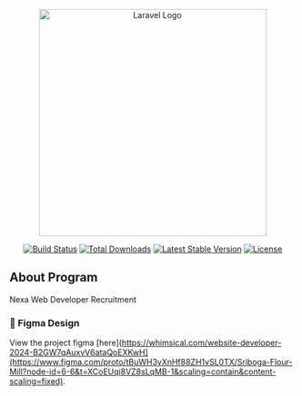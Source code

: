 <p align="center"><a href="https://laravel.com" target="_blank"><img src="https://raw.githubusercontent.com/laravel/art/master/logo-lockup/5%20SVG/2%20CMYK/1%20Full%20Color/laravel-logolockup-cmyk-red.svg" width="400" alt="Laravel Logo"></a></p>

<p align="center">
<a href="https://github.com/laravel/framework/actions"><img src="https://github.com/laravel/framework/workflows/tests/badge.svg" alt="Build Status"></a>
<a href="https://packagist.org/packages/laravel/framework"><img src="https://img.shields.io/packagist/dt/laravel/framework" alt="Total Downloads"></a>
<a href="https://packagist.org/packages/laravel/framework"><img src="https://img.shields.io/packagist/v/laravel/framework" alt="Latest Stable Version"></a>
<a href="https://packagist.org/packages/laravel/framework"><img src="https://img.shields.io/packagist/l/laravel/framework" alt="License"></a>
</p>

## About Program

Nexa Web Developer Recruitment

### 📱 Figma Design

View the project figma [here](https://whimsical.com/website-developer-2024-B2GW7qAuxvV6ataQoEXKwH](https://www.figma.com/proto/tBuWH3yXnHf88ZH1vSL0TX/Sriboga-Flour-Mill?node-id=6-6&t=XCoEUqi8VZ8sLqMB-1&scaling=contain&content-scaling=fixed).
